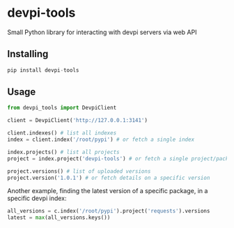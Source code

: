 # devpi-tools
Small Python library for interacting with devpi servers via web API

## Installing 

```python
pip install devpi-tools
```

## Usage

```python
from devpi_tools import DevpiClient

client = DevpiClient('http://127.0.0.1:3141')

client.indexes() # list all indexes
index = client.index('/root/pypi') # or fetch a single index

index.projects() # list all projects
project = index.project('devpi-tools') # or fetch a single project/package by name

project.versions() # list of uploaded versions
project.version('1.0.1') # or fetch details on a specific version
```


Another example, finding the latest version of a specific package, in a specific devpi index:
```python
all_versions = c.index('/root/pypi').project('requests').versions
latest = max(all_versions.keys())
```
